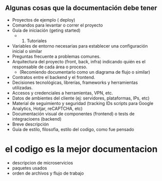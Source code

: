 ## Algunas cosas que la documentación debe tener
    

- Proyectos de ejemplo ( deploy)
- Comandos para levantar o correr el proyecto
- Guía de iniciación (geting started)
  - 1. Tutoriales
- Variables de entorno necesarias para establecer una configuración inicial o similar
- Preguntas frecuente a problemas comunes.
- Arquitectura del proyecto (front, back, infra) indicando quién es el responsable de cada área o proceso. 
  - (Recomiendo documentarlo como un diagrama de flujo o similar)
- Contratos entre el backend y el frontend.
- Decisiones tecnológicas, librerías, frameworks y herramientas utilizadas.
- Accesos y credenciales a herramientas, VPN, etc.
- Datos de ambientes del cliente (ej: servidores, plataformas, IPs, etc)
- Material de seguimiento y seguridad (tracking IDs scripts para Google Analytics, Hotjar, reCAPTCHA, etc)
- Documentación visual de componentes (frontend) o tests de integracioens (backend)
- Breve descripción
- Guía de estilo, filosofia, estilo del codigo, como fue pensado

# el codigo es la mejor documentacion

- descripcion de microservicios
- paquetes usados
- orden de archivos y flujo de trabajo